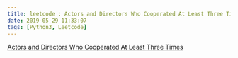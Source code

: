 ```yaml
---
title: leetcode : Actors and Directors Who Cooperated At Least Three Times
date: 2019-05-29 11:33:07
tags: [Python3, Leetcode]
---
```


[Actors and Directors Who Cooperated At Least Three Times](https://leetcode-cn.com/problems/actors-and-directors-who-cooperated-at-least-three-times/)

